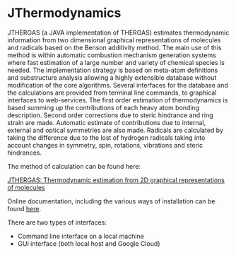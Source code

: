 # JThermodynamics
JTHERGAS (a JAVA implementation of THERGAS) estimates thermodynamic information from two dimensional graphical representations of molecules and radicals based on the Benson additivity method. The main use of this method is within automatic combustion mechanism generation systems where fast estimation of a large number and variety of chemical species is needed. The implementation strategy is based on meta-atom definitions and substructure analysis allowing a highly extensible database without modification of the core algorithms. Several interfaces for the database and the calculations are provided from terminal line commands, to graphical interfaces to web-services. The first order estimation of thermodynamics is based summing up the contributions of each heavy atom bonding description. Second order corrections due to steric hindrance and ring strain are made. Automatic estimate of contributions due to internal, external and optical symmetries are also made. Radicals are calculated by taking the difference due to the lost of hydrogen radicals taking into account changes in symmetry, spin, rotations, vibrations and steric hindrances. 

The method of calculation can be found here:

[JTHERGAS: Thermodynamic estimation from 2D graphical representations of molecules](https://doi.org/10.1016/j.energy.2012.01.072)

Online documentation, including the various ways of installation can be found [here](https://sites.google.com/view/jthergas/home).

There are two types of interfaces:
 * Command line interface on a local machine
 * GUI interface (both local host and Google Cloud)
 
 


